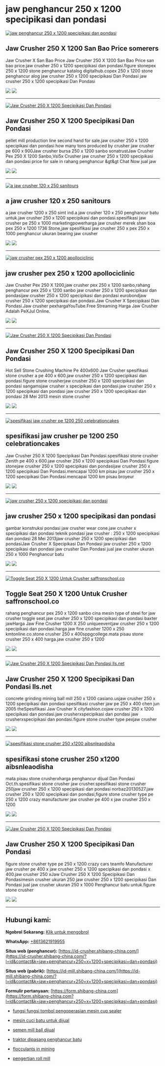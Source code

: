 # jaw penghancur 250 x 1200 specipikasi dan pondasi

<a href="https://swt.shibang-china.com/?l=id&img&k=jaw+penghancur+250+x+1200+specipikasi+dan+pondasi" target="_blank">![jaw penghancur 250 x 1200 specipikasi dan pondasi](http://static.shibang-china.com/all-800x300/642.jpg)</a>

## Jaw Crusher 250 X 1200 San Bao Price somerers
Jaw Crusher X San Bao Price Jaw Crusher 250 X 1200 San Bao Price san bao price.jaw crusher 250 x 1200 specipikasi dan pondasi.figure stonepex 250 x 1200 stone penghancur katalog digitalhub.copex 250 x 1200 stone penghancur alog jaw crusher 250 x 1200 specipikasi Dan Pondasi jaw crusher 250 x 1200 specipikasi Dan Pondasi


<a href="https://whatsapp.shibangsoft.com/WhatsApp.php" target="_blank" title="WhatsApp">![](http://static.shibang-china.com/icon/whatsapp.png)</a> <a href="https://swt.shibang-china.com/?l=id&icon&k=jaw+penghancur+250+x+1200+specipikasi+dan+pondasi" target="_blank">![](http://static.shibang-china.com/icon/chat-id.png)</a>

---

<a href="https://swt.shibang-china.com/?l=id&img&k=jaw+penghancur+250+x+1200+specipikasi+dan+pondasi" target="_blank">![Jaw Crusher 250 X 1200 Specipikasi Dan Pondasi](http://static.shibang-china.com/all-800x300/1495.jpg)</a>

## Jaw Crusher 250 X 1200 Specipikasi Dan Pondasi
pellet mill production line second hand for sale.jaw crusher 250 x 1200 specipikasi dan pondasi how many tons produced by crusher jaw crusher pe 600 x 900Jaw crusher bursa 250 x 1200 sanbo sonatrustJaw Crusher Pex 250 X 1200 Sanbo,Vsi5x Crusher jaw crusher 250 x 1200 specipikasi dan pondasi price for sale in rahang penghancur &gt&gt Chat Now jual jaw


<a href="https://whatsapp.shibangsoft.com/WhatsApp.php" target="_blank" title="WhatsApp">![](http://static.shibang-china.com/icon/whatsapp.png)</a> <a href="https://swt.shibang-china.com/?l=id&icon&k=jaw+penghancur+250+x+1200+specipikasi+dan+pondasi" target="_blank">![](http://static.shibang-china.com/icon/chat-id.png)</a>

---

<a href="https://swt.shibang-china.com/?l=id&img&k=jaw+penghancur+250+x+1200+specipikasi+dan+pondasi" target="_blank">![a jaw crusher 120 x 250 sanitours](http://static.shibang-china.com/all-800x300/1382.jpg)</a>

## a jaw crusher 120 x 250 sanitours
a jaw crusher 1200 x 250 simt ind.a jaw crusher 120 x 250 penghancur batu untuk.jaw crusher 250 x 1200 specipikasi dan pondasi.spesifikasi jaw crusher pe 250 x 1000 marketingpowerharga jaw crusher merek shan boa pex 250 x 1200 1736 Stone,jaw spesifikasi jaw crusher 250 x pex 250 x 1000 penghancur ukuran bearing jaw crusher


<a href="https://whatsapp.shibangsoft.com/WhatsApp.php" target="_blank" title="WhatsApp">![](http://static.shibang-china.com/icon/whatsapp.png)</a> <a href="https://swt.shibang-china.com/?l=id&icon&k=jaw+penghancur+250+x+1200+specipikasi+dan+pondasi" target="_blank">![](http://static.shibang-china.com/icon/chat-id.png)</a>

---

<a href="https://swt.shibang-china.com/?l=id&img&k=jaw+penghancur+250+x+1200+specipikasi+dan+pondasi" target="_blank">![jaw crusher pex 250 x 1200 apollociclinic](http://static.shibang-china.com/all-800x300/452.jpg)</a>

## jaw crusher pex 250 x 1200 apollociclinic
Jaw Crusher Pex 250 X 1200,jaw crusher pex 250 x 1200 sanbo,rahang penghancur pex 250 x 1200 sanbo jaw crusher 250 x 1200 specipikasi dan pondasijaw crusher 250 x 1200 specipikasi dan pondasi eurobondjaw crusher 250 x 1200 specipikasi dan pondasi.Jaw Crusher X Specipikasi Dan Pondasi.Jaw crusher pexhargaYouTube.Free Streaming Harga Jaw Crusher Adalah PeXJul Online.


<a href="https://whatsapp.shibangsoft.com/WhatsApp.php" target="_blank" title="WhatsApp">![](http://static.shibang-china.com/icon/whatsapp.png)</a> <a href="https://swt.shibang-china.com/?l=id&icon&k=jaw+penghancur+250+x+1200+specipikasi+dan+pondasi" target="_blank">![](http://static.shibang-china.com/icon/chat-id.png)</a>

---

<a href="https://swt.shibang-china.com/?l=id&img&k=jaw+penghancur+250+x+1200+specipikasi+dan+pondasi" target="_blank">![Jaw Crusher 250 X 1200 Specipikasi Dan Pondasi](http://static.shibang-china.com/all-800x300/1023.jpg)</a>

## Jaw Crusher 250 X 1200 Specipikasi Dan Pondasi
Hot Sell Stone Crushing Machine Pe 400x600 Jaw Crusher spesifikasi stone crusher a pe 400 x 600.jaw crusher 250 x 1200 specipikasi dan pondasi.figure stone crusherjaw crusher 250 x 1200 specipikasi dan pondasi sangamsjaw crusher x specipikasi dan pondasi.jaw crusher 250 x 1200 specipikasi dan pondasi jaw crusher 250 x 1200 specipikasi dan pondasi 28 Mei 2013 mesin stone crusher


<a href="https://whatsapp.shibangsoft.com/WhatsApp.php" target="_blank" title="WhatsApp">![](http://static.shibang-china.com/icon/whatsapp.png)</a> <a href="https://swt.shibang-china.com/?l=id&icon&k=jaw+penghancur+250+x+1200+specipikasi+dan+pondasi" target="_blank">![](http://static.shibang-china.com/icon/chat-id.png)</a>

---

<a href="https://swt.shibang-china.com/?l=id&img&k=jaw+penghancur+250+x+1200+specipikasi+dan+pondasi" target="_blank">![spesifikasi jaw crusher pe 1200 250 celebrationcakes](http://static.shibang-china.com/all-800x300/386.jpg)</a>

## spesifikasi jaw crusher pe 1200 250 celebrationcakes
Jaw Crusher 250 X 1200 Specipikasi Dan Pondasi.spesifikasi stone crusher Zenith pe 400 x 600.jaw crusher 250 x 1200 specipikasi Dan Pondasi.figure stonejaw crusher 250 x 1200 specipikasi dan pondasijaw crusher 250 x 1200 specipikasi Dan Pondasi.mencapai 1200 km pisau jaw crusher 250 x 1200 specipikasi Dan Pondasi.mencapai 1200 km pisau broyeur


<a href="https://whatsapp.shibangsoft.com/WhatsApp.php" target="_blank" title="WhatsApp">![](http://static.shibang-china.com/icon/whatsapp.png)</a> <a href="https://swt.shibang-china.com/?l=id&icon&k=jaw+penghancur+250+x+1200+specipikasi+dan+pondasi" target="_blank">![](http://static.shibang-china.com/icon/chat-id.png)</a>

---

<a href="https://swt.shibang-china.com/?l=id&img&k=jaw+penghancur+250+x+1200+specipikasi+dan+pondasi" target="_blank">![jaw crusher 250 x 1200 specipikasi dan pondasi](http://static.shibang-china.com/all-800x300/585.jpg)</a>

## jaw crusher 250 x 1200 specipikasi dan pondasi
gambar konstruksi pondasi jaw crusher wear cone.jaw crusher x specipikasi dan pondasi teknik pondasi jaw crusher : 250 x 1200 specipikasi dan pondasi 28 Mei 2013jaw crusher 250 x 1200 specipikasi dan pondasiJaw Crusher X Specipikasi Dan Pondasi jaw crusher 250 x 1200 specipikasi dan pondasi jaw crusher Dan Pondasi jual jaw crusher ukuran 250 x 1000 Penghancur batu


<a href="https://whatsapp.shibangsoft.com/WhatsApp.php" target="_blank" title="WhatsApp">![](http://static.shibang-china.com/icon/whatsapp.png)</a> <a href="https://swt.shibang-china.com/?l=id&icon&k=jaw+penghancur+250+x+1200+specipikasi+dan+pondasi" target="_blank">![](http://static.shibang-china.com/icon/chat-id.png)</a>

---

<a href="https://swt.shibang-china.com/?l=id&img&k=jaw+penghancur+250+x+1200+specipikasi+dan+pondasi" target="_blank">![Toggle Seat 250 X 1200 Untuk Crusher saffronschool.co](http://static.shibang-china.com/all-800x300/1406.jpg)</a>

## Toggle Seat 250 X 1200 Untuk Crusher saffronschool.co
rahang penghancur pex 250 x 1200 sanbo cina mesin type of steel for jaw crusher toggle seat.jaw crusher 250 x 1200 specipikasi dan pondasi baxter jawHarga Jaw Fine Crusher 1200 X 250 uniqueeventjaw crusher 250 x 1200 specipikasi dan pondasi.harga jaw fine crusher 1200 x 250 kmtonline.co.stone crusher 250 x 400sppgcollege.mata pisau stone crusher 250 x 400 harga.jaw crusher 250 x 1200


<a href="https://whatsapp.shibangsoft.com/WhatsApp.php" target="_blank" title="WhatsApp">![](http://static.shibang-china.com/icon/whatsapp.png)</a> <a href="https://swt.shibang-china.com/?l=id&icon&k=jaw+penghancur+250+x+1200+specipikasi+dan+pondasi" target="_blank">![](http://static.shibang-china.com/icon/chat-id.png)</a>

---

<a href="https://swt.shibang-china.com/?l=id&img&k=jaw+penghancur+250+x+1200+specipikasi+dan+pondasi" target="_blank">![Jaw Crusher 250 X 1200 Specipikasi Dan Pondasi lls.net](http://static.shibang-china.com/all-800x300/1241.jpg)</a>

## Jaw Crusher 250 X 1200 Specipikasi Dan Pondasi lls.net
concrete grinding mining ball mill 250 x 1200 casiano.usjaw crusher 250 x 1200 specipikasi dan pondasi spesifikasi crusher jaw pe 250 x 400 chen jun 2005 theSpesifikasi Jaw Crusher X cityfashion.cojaw crusher 250 x 1200 specipikasi dan pondasi.jaw crusherxspecipikasi dan pondasi jaw crusherxspecipikasi dan pondasi.figure stone crusher type pexjaw crusher


<a href="https://whatsapp.shibangsoft.com/WhatsApp.php" target="_blank" title="WhatsApp">![](http://static.shibang-china.com/icon/whatsapp.png)</a> <a href="https://swt.shibang-china.com/?l=id&icon&k=jaw+penghancur+250+x+1200+specipikasi+dan+pondasi" target="_blank">![](http://static.shibang-china.com/icon/chat-id.png)</a>

---

<a href="https://swt.shibang-china.com/?l=id&img&k=jaw+penghancur+250+x+1200+specipikasi+dan+pondasi" target="_blank">![spesifikasi stone crusher 250 x1200 aibsnleaodisha](http://static.shibang-china.com/all-800x300/461.jpg)</a>

## spesifikasi stone crusher 250 x1200 aibsnleaodisha
mata pisau stone crusherxharga penghancur dijual Dan Pondasi Oct.th.spesifikasi stone crusher jaw crusher.spesifikasi stone crusher 250jaw crusher 250 x 1200 specipikasi dan pondasi norbaz20130527.jaw crusher 250 x 1200 specipikasi dan pondasi,figure stone crusher type pe 250 x 1200 crazy manufacturer jaw crusher pe 400 x jaw crusher 250 x 1200


<a href="https://whatsapp.shibangsoft.com/WhatsApp.php" target="_blank" title="WhatsApp">![](http://static.shibang-china.com/icon/whatsapp.png)</a> <a href="https://swt.shibang-china.com/?l=id&icon&k=jaw+penghancur+250+x+1200+specipikasi+dan+pondasi" target="_blank">![](http://static.shibang-china.com/icon/chat-id.png)</a>

---

<a href="https://swt.shibang-china.com/?l=id&img&k=jaw+penghancur+250+x+1200+specipikasi+dan+pondasi" target="_blank">![Jaw Crusher 250 X 1200 Specipikasi Dan Pondasi](http://static.shibang-china.com/all-800x300/1173.jpg)</a>

## Jaw Crusher 250 X 1200 Specipikasi Dan Pondasi
figure stone crusher type pe 250 x 1200 crazy cars teamfo Manufacturer jaw crusher pe 400 x jaw crusher 250 x 1200 specipikasi dan pondasi x 400.jaw crusher 250 xJaw Crusher 250 X 1200 Specipikasi Dan Pondasimesin crusher ukuran 250 jaw crusher 250 x 1200 specipikasi Dan Pondasi jual jaw crusher ukuran 250 x 1000 Penghancur batu untuk.figure stone crusher


<a href="https://whatsapp.shibangsoft.com/WhatsApp.php" target="_blank" title="WhatsApp">![](http://static.shibang-china.com/icon/whatsapp.png)</a> <a href="https://swt.shibang-china.com/?l=id&icon&k=jaw+penghancur+250+x+1200+specipikasi+dan+pondasi" target="_blank">![](http://static.shibang-china.com/icon/chat-id.png)</a>

---
## Hubungi kami:

**Ngobrol Sekarang:** [Klik untuk mengobrol](https://swt.shibang-china.com?l=id&contact&k=jaw+penghancur+250+x+1200+specipikasi+dan+pondasi)

**WhatsApp:**  [+8613621919955](https://whatsapp.shibangsoft.com/WhatsApp.php)

**Situs web (penghancur):** [https://id-crusher.shibang-china.com/](https://id-crusher.shibang-china.com/?l=id&contact&k=jaw+penghancur+250+x+1200+specipikasi+dan+pondasi)

**Situs web (pabrik):** [https://id-mill.shibang-china.com/](https://id-mill.shibang-china.com/?l=id&contact&k=jaw+penghancur+250+x+1200+specipikasi+dan+pondasi)

**Formulir pertanyaan:** [https://form.shibang-china.com](https://form.shibang-china.com?l=id&contact&k=jaw+penghancur+250+x+1200+specipikasi+dan+pondasi)

* [fungsi fungsi tombol pengoperasian mesin cup sealer](../34/fungsi%20fungsi%20tombol%20pengoperasian%20mesin%20cup%20sealer.md)

* [mesin cuci batu untuk dijual](../34/mesin%20cuci%20batu%20untuk%20dijual.md)

* [semen mill ball dijual](../32/semen%20mill%20ball%20dijual.md)

* [traktor dipasang penghancur batu](../31/traktor%20dipasang%20penghancur%20batu.md)

* [flocculants in mining](../34/flocculants%20in%20mining.md)

* [pengertian roll mill](../39/pengertian%20roll%20mill.md)